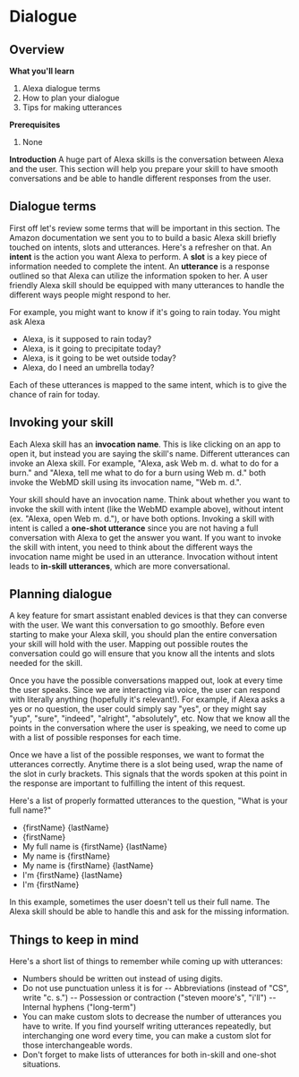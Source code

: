 # Dialogue
## Overview
**What you'll learn**

 1. Alexa dialogue terms
 2. How to plan your dialogue
 3. Tips for making utterances

**Prerequisites**

 1. None

**Introduction**
A huge part of Alexa skills is the conversation between Alexa and the user. This section will help you prepare your skill to have smooth conversations and be able to handle different responses from the user.
## Dialogue terms
First off let's review some terms that will be important in this section. The Amazon documentation we sent you to to build a basic Alexa skill briefly touched on intents, slots and utterances. Here's a refresher on that. An **intent** is the action you want Alexa to perform. A **slot** is a key piece of information needed to complete the intent. An **utterance** is a response outlined so that Alexa can utilize the information spoken to her. A user friendly Alexa skill should be equipped with many utterances to handle the different ways people might respond to her.

For example, you might want to know if it's going to rain today. You might ask Alexa

 - Alexa, is it supposed to rain today?
 - Alexa, is it going to precipitate today?
 - Alexa, is it going to be wet outside today?
 - Alexa, do I need an umbrella today?

Each of these utterances is mapped to the same intent, which is to give the chance of rain for today.

## Invoking your skill
Each Alexa skill has an **invocation name**. This is like clicking on an app to open it, but instead you are saying the skill's name. Different utterances can invoke an Alexa skill. For example, "Alexa, ask Web m. d. what to do for a burn." and "Alexa, tell me what to do for a burn using Web m. d." both invoke the WebMD skill using its invocation name, "Web m. d.".

Your skill should have an invocation name. Think about whether you want to invoke the skill with intent (like the WebMD example above), without intent (ex. "Alexa, open Web m. d."), or have both options. Invoking a skill with intent is called a **one-shot utterance** since you are not having a full conversation with Alexa to get the answer you want. If you want to invoke the skill with intent, you need to think about the different ways the invocation name might be used in an utterance. Invocation without intent leads to **in-skill utterances**, which are more conversational.

## Planning dialogue
A key feature for smart assistant enabled devices is that they can converse with the user. We want this conversation to go smoothly. Before even starting to make your Alexa skill, you should plan the entire conversation your skill will hold with the user. Mapping out possible routes the conversation could go will ensure that you know all the intents and slots needed for the skill.

Once you have the possible conversations mapped out, look at every time the user speaks. Since we are interacting via voice, the user can respond with literally anything (hopefully it's relevant!). For example, if Alexa asks a yes or no question, the user could simply say "yes", or they might say "yup", "sure", "indeed", "alright", "absolutely", etc. Now that we know all the points in the conversation where the user is speaking, we need to come up with a list of possible responses for each time.

Once we have a list of the possible responses, we want to format the utterances correctly. Anytime there is a slot being used, wrap the name of the slot in curly brackets. This signals that the words spoken at this point in the response are important to fulfilling the intent of this request.

Here's a list of properly formatted utterances to the question, "What is your full name?"

 - {firstName} {lastName}
 - {firstName}
 - My full name is {firstName} {lastName}
 - My name is {firstName}
 - My name is {firstName} {lastName}
 - I'm {firstName} {lastName}
 - I'm {firstName}

In this example, sometimes the user doesn't tell us their full name. The Alexa skill should be able to handle this and ask for the missing information.

## Things to keep in mind
Here's a short list of things to remember while coming up with utterances:

 - Numbers should be written out instead of using digits.
 - Do not use punctuation unless it is for
 -- Abbreviations (instead of "CS", write "c. s.")
 -- Possession or contraction ("steven moore's", "i'll")
 -- Internal hyphens ("long-term")
 - You can make custom slots to decrease the number of utterances you have to write. If you find yourself writing utterances repeatedly, but interchanging one word every time, you can make a custom slot for those interchangeable words.
 - Don't forget to make lists of utterances for both in-skill and one-shot situations.
